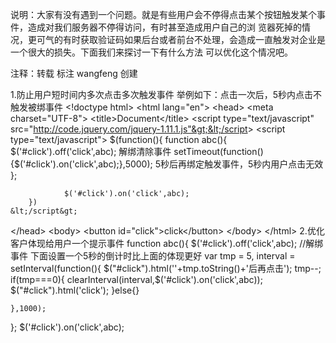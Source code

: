 说明：大家有没有遇到一个问题。就是有些用户会不停得点击某个按钮触发某个事件，造成对我们服务器不停得访问，有时甚至造成用户自己的浏
览器死掉的情况，更可气的有时获取验证码如果后台或者前台不处理，会造成一直触发对企业是一个很大的损失。下面我们来探讨一下有什么方法
可以优化这个情况吧。

注释：转载 标注 wangfeng 创建

1.防止用户短时间内多次点击多次触发事件
举例如下：点击一次后，5秒内点击不触发被绑事件
&lt;!doctype html&gt;
&lt;html lang="en"&gt;
&lt;head&gt;
	&lt;meta charset="UTF-8"&gt;
	&lt;title&gt;Document&lt;/title&gt;
	&lt;script type="text/javascript" src="http://code.jquery.com/jquery-1.11.1.js"&gt;&lt;/script&gt;
	&lt;script type="text/javascript"&gt;
		$(function(){
			function abc(){
				$('#click').off('click',abc); 解绑清除事件
				setTimeout(function(){$('#click').on('click',abc);},5000); 5秒后再绑定触发事件，5秒内用户点击无效
				};

				$('#click').on('click',abc);
		})
	&lt;/script&gt;
&lt;/head&gt;
&lt;body&gt;
	&lt;button id="click"&gt;click&lt;/button&gt;
&lt;/body&gt;
&lt;/html&gt;
2.优化客户体现给用户一个提示事件
function abc(){
	$('#click').off('click',abc); //解绑事件
	下面设置一个5秒的倒计时比上面的体现更好
	var tmp = 5,
	interval = setInterval(function(){
		$("#click").html(''+tmp.toString()+'后再点击');
		tmp--;
		if(tmp===0){
			clearInterval(interval,$('#click').on('click',abc));
			$("#click").html('click');
		}else{}
		
	},1000);

};
$('#click').on('click',abc);
